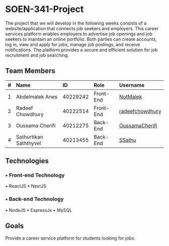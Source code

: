 # SOEN-341-Project

<p> The project that we will develop in the following weeks consists of a website/application that connects job seekers and employers.
This career services platform enables employers to advertise job openings and job seekers to maintain an online portfolio. 
Both parties can create accounts, log in, view and apply for jobs, manage job postings, and receive notifications.
The platform provides a secure and efficient solution for job recruitment and job searching.  </p>


## Team Members
| #   | Name                       | ID       | Role      | Username                                                                      |
| --- | :------------------------- | :------- | :-------- | :--------------------------------------------------------------------------   |
| 1   | Abdelmalek Anes            | 40229242  | Front-End |[NotMalek](https://github.com/NotMalek )                                      |
| 2   | Radeef Chowdhury           | 40222514 | Front-End |[radeefchowdhury](https://github.com/radeefchowdhury )                         |
| 3   | Oussama Cherifi            | 40212275 | Back-End  |[OussamaCherifi](https://github.com/OussamaCherifi )                           |
| 4   | Sathurtikan Saththyvel     | 40213455 | Back-End  |[SSathu](https://github.com/SSathu )                                           |


## Technologies

### • Front-end Technology

• ReactJS
• NextJS


### • Back-end Technology

• NodeJS
• ExpressJs
• MySQL

## Goals
Provide a career service platform for students looking for jobs. 
